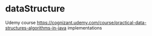 # dataStructure
Udemy course https://cognizant.udemy.com/course/practical-data-structures-algorithms-in-java implementations
